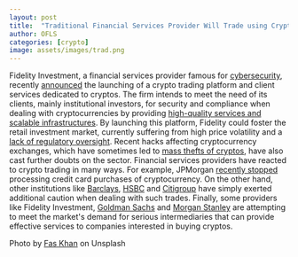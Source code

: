 ```yaml
---
layout: post
title:  "Traditional Financial Services Provider Will Trade using Cryptos"
author: OFLS
categories: [crypto]
image: assets/images/trad.png
---
```

Fidelity Investment, a financial services provider famous for [cybersecurity](https://xbt.net/blog/fidelity-launches-institutional-crypto-platform-fidelity-digital-asset-services-crypto-custody-trading/), recently [announced](https://www.coindesk.com/fidelity-reveals-cryptocurrency-and-digital-asset-trading-platform/) the launching of a crypto trading platform and client services dedicated to cryptos. The firm intends to meet the need of its clients, mainly institutional investors, for security and compliance when dealing with cryptocurrencies by providing [high-quality services and scalable infrastructures](https://www.businesswire.com/news/home/20181015005732/en/Fidelity%C2%AE-Launches-New-Company-Fidelity-Digital-Assets%E2%84%A0). By launching this platform, Fidelity could foster the retail investment market, currently suffering from high price volatility and a [lack of regulatory oversight](https://www.forbes.com/sites/donnafuscaldo/2018/10/16/will-fidelity-be-what-it-takes-to-bring-crypto-trading-to-the-masses/#7ff7d351936d). Recent hacks affecting cryptocurrency exchanges, which have sometimes led to [mass thefts of cryptos](https://www.coindesk.com/crypto-exchange-zaif-hacked-in-60-million-6000-bitcoin-theft/), have also cast further doubts on the sector. Financial services providers have reacted to crypto trading in many ways. For example, JPMorgan [recently stopped](https://www.reuters.com/article/us-jpmorgan-crypto-currencies/jpmorgan-sued-over-fees-for-cryptocurrency-purchases-idUSKBN1HI2T4) processing credit card purchases of cryptocurrency. On the other hand, other institutions like [Barclays](https://www.ccn.com/uk-banking-giant-barclays-cryptocurrency-project-put-on-ice-report/), [HSBC](https://cointelegraph.com/news/hsbc-global-head-of-digital-says-the-bank-is-cautiously-looking-at-crypto-investment) and [Citigroup](https://cointelegraph.com/news/citigroup-to-let-investors-trade-custodian-held-cryptocurrency-sources-claim) have simply exerted additional caution when dealing with such trades. Finally, some providers like Fidelity Investment, [Goldman Sachs](https://www.ccn.com/evolve-adapt-goldman-sachs-may-trade-cryptocurrencies-not-just-futures/) and [Morgan Stanley](https://www.cnbc.com/2018/09/13/morgan-stanley-gearing-up-for-bitcoin-derivative-trading.html) are attempting to meet the market's demand for serious intermediaries that can provide effective services to companies interested in buying cryptos.

Photo by [Fas Khan](https://unsplash.com/@fasbytes) on Unsplash
